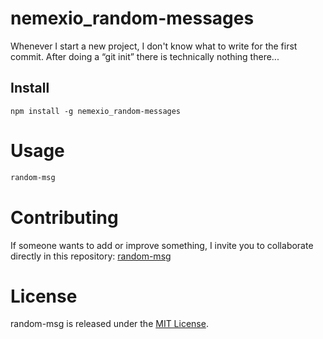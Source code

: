 # nemexio_random-messages

Whenever I start a new project, I don't know what to write for the first commit. After doing a “git init” there is technically nothing there...

## Install

```npm
npm install -g nemexio_random-messages
```

# Usage

```bash
random-msg
```

# Contributing
If someone wants to add or improve something, I invite you to collaborate directly in this repository: [random-msg](https://github.com/platzi/npm-random-msg)

# License
random-msg is released under the [MIT License](https://opensource.org/licenses/MIT).